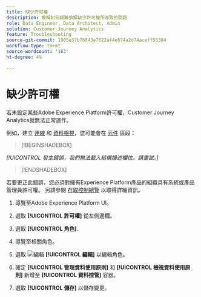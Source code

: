 ```yaml
---
title: 缺少許可權
description: 瞭解如何疑難排解缺少許可權所導致的問題
role: Data Engineer, Data Architect, Admin
solution: Customer Journey Analytics
feature: Troubleshooting
source-git-commit: 1905e37b76843a7622af4e874a2d74aceff55384
workflow-type: tm+mt
source-wordcount: '163'
ht-degree: 4%

---
```



# 缺少許可權

若未設定某些Adobe Experience Platform許可權，Customer Journey Analytics就無法正常運作。

例如，建立 [連線](../connections/overview.md) 和 [資料檢視](../data-views/data-views.md)，您可能會在 [元件](/help/data-views/create-dataview.md#components) 區段：


>[!BEGINSHADEBOX]

*[!UICONTROL 發生錯誤，我們無法載入結構描述欄位。請重試。]*

>[!ENDSHADEBOX]


若要更正此錯誤，您必須對擁有Experience Platform產品的組織具有系統或產品管理員許可權。 另請參閱 [存取控制總覽](https://experienceleague.adobe.com/docs/experience-platform/access-control/home.html?lang=en#platform-permissions) 以取得詳細資訊。

1. 導覽至Adobe Experience Platform UI。

1. 選取 **[!UICONTROL 許可權]** 從左側邊欄。

1. 選取 **[!UICONTROL 角色]**.

1. 導覽至相關角色。

1. 選取 ![編輯](https://spectrum.adobe.com/static/icons/workflow_18/Smock_Edit_18_N.svg) **[!UICONTROL 編輯]** 以編輯角色。

1. 確定 **[!UICONTROL 管理資料使用原則]** 和 **[!UICONTROL 檢視資料使用原則]** 新增至 **[!UICONTROL 資料控管]** 容器。

1. 選取 **[!UICONTROL 儲存]** 以儲存變更。


